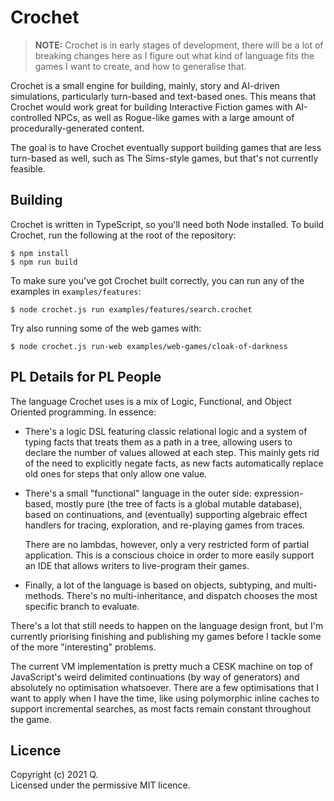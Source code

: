 # Crochet

> **NOTE:** Crochet is in early stages of development, there will be a lot
> of breaking changes here as I figure out what kind of language fits the
> games I want to create, and how to generalise that.

Crochet is a small engine for building, mainly, story and AI-driven simulations,
particularly turn-based and text-based ones. This means that Crochet would work
great for building Interactive Fiction games with AI-controlled NPCs, as well as
Rogue-like games with a large amount of procedurally-generated content.

The goal is to have Crochet eventually support building games that are less
turn-based as well, such as The Sims-style games, but that's not currently
feasible.

## Building

Crochet is written in TypeScript, so you'll need both Node installed. To build
Crochet, run the following at the root of the repository:

```shell
$ npm install
$ npm run build
```

To make sure you've got Crochet built correctly, you can run any of the
examples in `examples/features`:

```shell
$ node crochet.js run examples/features/search.crochet
```

Try also running some of the web games with:

```
$ node crochet.js run-web examples/web-games/cloak-of-darkness
```

## PL Details for PL People

The language Crochet uses is a mix of Logic, Functional, and Object Oriented
programming. In essence:

- There's a logic DSL featuring classic relational logic and a system of
  typing facts that treats them as a path in a tree, allowing users to
  declare the number of values allowed at each step. This mainly gets rid
  of the need to explicitly negate facts, as new facts automatically replace
  old ones for steps that only allow one value.

- There's a small "functional" language in the outer side: expression-based,
  mostly pure (the tree of facts is a global mutable database), based on
  continuations, and (eventually) supporting algebraic effect handlers for
  tracing, exploration, and re-playing games from traces.

  There are no lambdas, however, only a very restricted form of partial
  application. This is a conscious choice in order to more easily support
  an IDE that allows writers to live-program their games.

- Finally, a lot of the language is based on objects, subtyping, and
  multi-methods. There's no multi-inheritance, and dispatch chooses the
  most specific branch to evaluate.

There's a lot that still needs to happen on the language design front, but
I'm currently priorising finishing and publishing my games before I tackle
some of the more "interesting" problems.

The current VM implementation is pretty much a CESK machine on top of
JavaScript's weird delimited continuations (by way of generators) and
absolutely no optimisation whatsoever. There are a few optimisations that
I want to apply when I have the time, like using polymorphic inline caches
to support incremental searches, as most facts remain constant throughout
the game.

## Licence

Copyright (c) 2021 Q.  
Licensed under the permissive MIT licence.
